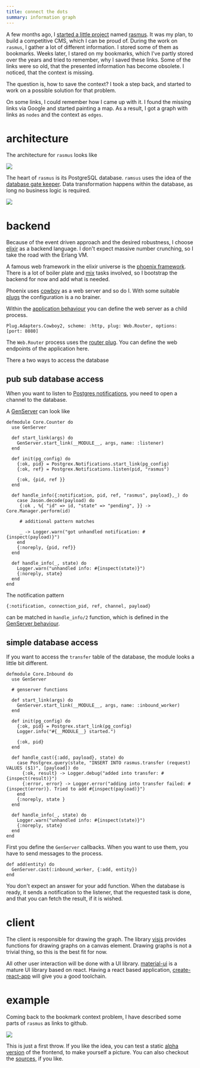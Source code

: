```yaml
---
title: connect the dots 
summary: information graph
---
```


A few months ago, I [started a little project][rasmusPart1] named [rasmus][sources].
It was my plan, to build a competitive CMS, which I can be proud of.
During the work on `rasmus`, I gather a lot of different information.
I stored some of them as bookmarks. 
Weeks later, I stared on my bookmarks, which I've partly stored over the years and tried to remember, why I saved these links. 
Some of the links were so old, that the presented information has become obsolete.
I noticed, that the context is missing.

The question is, how to save the context?
I took a step back, and started to work on a possible solution for that problem.

On some links, I could remember how I came up with it. 
I found the missing links via Google and started painting a map.
As a result, I got a graph with links as `nodes` and the context as `edges`.

<!--more-->

# architecture

The architecture for `rasmus` looks like

![][concept]

The heart of `rasmus` is its PostgreSQL database.
`ramsus` uses the idea of the [database gate keeper][dbArchitecturePart3].
Data transformation happens within the database, as long no business logic is required.

![][informationflow]

# backend

Because of the event driven approach and the desired robustness, I choose [elixir][elixir] as a backend language. 
I don't expect massive number crunching, so I take the road with the Erlang VM.

A famous web framework in the elixir universe is the [phoenix framework][phoenix].
There is a lot of boiler plate and [mix][mix] tasks involved, so I bootstrap the backend for now and add what is needed.

Phoenix uses [cowboy][cowboy] as a web server and so do I.
With some suitable [plugs][plug] the configuration is a no brainer.

Within the [application behaviour][application] you can define the web server as a child process. 

    Plug.Adapters.Cowboy2, scheme: :http, plug: Web.Router, options: [port: 8080]

The `Web.Router` process uses the [router plug][plugRouter].
You can define the web endpoints of the application here.

There a two ways to access the database

## pub sub database access

When you want to listen to [Postgres notifications][notify], you need to open a channel to the database.

A [GenServer][genserver] can look like

    defmodule Core.Counter do
      use GenServer
    
      def start_link(args) do
        GenServer.start_link(__MODULE__, args, name: :listener)
      end
    
      def init(pg_config) do
        {:ok, pid} = Postgrex.Notifications.start_link(pg_config)
        {:ok, ref} = Postgrex.Notifications.listen(pid, "rasmus")
    
        {:ok, {pid, ref }}
      end
    
      def handle_info({:notification, pid, ref, "rasmus", payload},_) do
        case Jason.decode(payload) do
         {:ok , %{ "id" => id, "state" => "pending", }} -> Core.Manager.perform(id)
   
         # additional pattern matches

         _ -> Logger.warn("got unhandled notification: #{inspect(payload)}")
        end
        {:noreply, {pid, ref}}
      end
    
      def handle_info(_, state) do
        Logger.warn("unhandled info: #{inspect(state)}")
        {:noreply, state}
      end
    end

The notification pattern

    {:notification, connection_pid, ref, channel, payload}

can be matched in `handle_info/2` function, which is defined in the [GenServer behaviour][handleInfo].

## simple database access

If you want to access the `transfer` table of the database, the module looks a little bit different.

    defmodule Core.Inbound do
      use GenServer
    
      # genserver functions
    
      def start_link(args) do
        GenServer.start_link(__MODULE__, args, name: :inbound_worker)
      end
    
      def init(pg_config) do
        {:ok, pid} = Postgrex.start_link(pg_config)
        Logger.info("#{__MODULE__} started.")
    
        {:ok, pid}
      end
    
      def handle_cast({:add, payload}, state) do
        case Postgrex.query(state, "INSERT INTO rasmus.transfer (request) VALUES ($1)", [payload]) do
          {:ok, result} -> Logger.debug("added into transfer: #{inspect(result)}")
          {:error, error} -> Logger.error("adding into transfer failed: #{inspect(error)}. Tried to add #{inspect(payload)}")
        end
        {:noreply, state }
      end
    
      def handle_info(_, state) do
        Logger.warn("unhandled info: #{inspect(state)}")
        {:noreply, state}
      end
    end

First you define the `GenServer` callbacks.
When you want to use them, you have to send messages to the process.

    def add(entity) do
      GenServer.cast(:inbound_worker, {:add, entity})
    end

You don't expect an answer for your add function. 
When the database is ready, it sends a notification to the listener, that the requested task is done, and that you can fetch the result, if it is wished.

# client

The client is responsible for drawing the graph. 
The library [visjs][visjs] provides functions for drawing graphs on a canvas element.
Drawing graphs is not a trivial thing, so this is the best fit for now.

All other user interaction will be done with a UI library.
[material-ui][materialui] is a mature UI library based on react.
Having a react based application, [create-react-app][create-react-app] will give you a good toolchain.

# example

Coming back to the bookmark context problem, I have described some parts of `rasmus` as links to github. 

![][rasmusExample]

This is just a first throw.
If you like the idea, you can test a static [alpha version][alpha] of the frontend, to make yourself a picture.
You can also checkout the [sources][sources], if you like.


[rasmusPart1]: /posts/2018-02-19-rasmus.html
[dbArchitecturePart3]: /posts/2017-08-07-database-architecture-part3.html
[sources]: https://github.com/enter-haken/rasmus
[concept]: /images/rasmus_concept.png
[informationflow]: /images/rasmus_information_flow.png
[alpha]: /example/rasmus/alpha/index.html
[phoenix]: https://phoenixframework.org/
[elixir]: https://elixir-lang.org/
[mix]: https://hexdocs.pm/mix/Mix.html
[cowboy]: https://ninenines.eu/
[plug]: https://hexdocs.pm/plug/readme.html
[plugStatic]: https://hexdocs.pm/plug/Plug.Static.html
[plugCowboy2]: https://hexdocs.pm/plug/Plug.Adapters.Cowboy2.html
[application]: https://hexdocs.pm/elixir/Application.html
[plugRouter]: https://hexdocs.pm/plug/Plug.Router.html
[postgrex]: https://hexdocs.pm/postgrex/readme.html
[notify]: https://www.postgresql.org/docs/current/static/sql-notify.html 
[handleInfo]: https://hexdocs.pm/elixir/GenServer.html#c:handle_info/2
[genserver]: https://hexdocs.pm/elixir/GenServer.html
[create-react-app]: https://github.com/facebook/create-react-app
[visjs]: http://visjs.org/
[materialui]: https://material-ui.com/
[rasmusExample]: /images/rasmus_frontend.png
